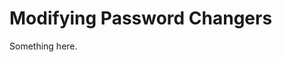 [title]: # (Modifying Password Changers)
[tags]: # (XXX)
[priority]: # (2988)
# Modifying Password Changers
Something here.
